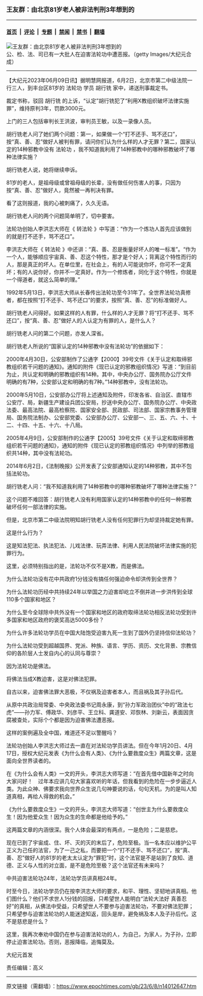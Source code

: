 ### 王友群：由北京81岁老人被非法判刑3年想到的

---

#### [首页](../../../..?n14012647) &nbsp;|&nbsp; [评论](../../../../../epoch-comment?n14012647) &nbsp;|&nbsp; [专题](../../../../../epoch-special?n14012647) &nbsp;|&nbsp; [禁闻](../../../../../epoch-news?n14012647) &nbsp;|&nbsp; [禁书](../../../../../books?n14012647) &nbsp;|&nbsp; [翻墙](https://github.com/gfw-breaker/nogfw/blob/master/README.md?n14012647)


<div><img alt="王友群：由北京81岁老人被非法判刑3年想到的" class="attachment-djy_600_400 size-djy_600_400 wp-post-image" src="https://i.epochtimes.com/assets/uploads/2023/06/id14012650-95d4b9ee87d4abf9229f27be738525d0-600x400.jpg"/>
<div class="caption">
 公、检、法、司已有一大批人在迫害法轮功中遭恶报。（getty Images/大纪元合成）
</div></div><hr/><div class="post_content" id="artbody" itemprop="articleBody">
 <!-- article content begin -->
 <p>
  【大纪元2023年06月09日讯】据明慧网报道，6月2日，北京市第二中级法院一行三人，到丰台区81岁的
  <ok href="https://www.epochtimes.com/gb/tag/%E6%B3%95%E8%BD%AE%E5%8A%9F.html">
   法轮功
  </ok>
  学员
  <ok href="https://www.epochtimes.com/gb/tag/%E8%83%A1%E8%A1%8C%E9%93%A3.html">
   胡行铣
  </ok>
  家中，递送刑事裁定书。
 </p>
 <p style="font-weight: 400;">
  裁定书称，驳回
  <ok href="https://www.epochtimes.com/gb/tag/%E8%83%A1%E8%A1%8C%E9%93%A3.html">
   胡行铣
  </ok>
  的上诉，“认定”胡行铣犯了“利用X教组织破坏法律实施罪”，维持原判3年，罚款3000元。
 </p>
 <p style="font-weight: 400;">
  上门的三人包括审判长王洪波，审判员王敏，以及一录像人员。
 </p>
 <p style="font-weight: 400;">
  胡行铣老人问了她们两个问题：第一，如果做一个“打不还手、骂不还口”，按“真、善、忍”做好人被判有罪，请问你们认为什么样的人才无罪？第二，国家认定的14种邪教中没有
  <ok href="https://www.epochtimes.com/gb/tag/%E6%B3%95%E8%BD%AE%E5%8A%9F.html">
   法轮功
  </ok>
  ，我不知道我利用了14种邪教中的哪种邪教破坏了哪种法律实施？
 </p>
 <p style="font-weight: 400;">
  胡行铣老人说，她将继续申诉。
 </p>
 <p style="font-weight: 400;">
  81岁的老人，是祖母级或曾祖母级的长辈，没有做任何伤害人的事，只因为按“真、善、忍”做好人，竟然被一再判决有罪。
 </p>
 <p style="font-weight: 400;">
  看了这则报道，我的心被刺痛了，久久无语。
 </p>
 <p style="font-weight: 400;">
  胡行铣老人问的两个问题简单明了，切中要害。
 </p>
 <p style="font-weight: 400;">
  法轮功创始人李洪志大师在《
  <ok href="https://www.epochtimes.com/gb/tag/%E8%BD%AC%E6%B3%95%E8%BD%AE.html">
   转法轮
  </ok>
  》中写道：“作为一个炼功人首先应该做到的就是打不还手，骂不还口”。
 </p>
 <p style="font-weight: 400;">
  李洪志大师在《
  <ok href="https://www.epochtimes.com/gb/tag/%E8%BD%AC%E6%B3%95%E8%BD%AE.html">
   转法轮
  </ok>
  》中还讲：“真、善、忍是衡量好坏人的唯一标准”。“作为一个人，能够顺应宇宙真、善、忍这个特性，那才是个好人；背离这个特性而行的人，那是真正的坏人。在单位里，在社会上，有的人可能说你坏，你可不一定真坏；有的人说你好，你并不一定真好。作为一个修炼者，同化于这个特性，你就是一个得道者，就这么简单的理。”
 </p>
 <p style="font-weight: 400;">
  1992年5月13日，李洪志大师从长春传出法轮功至今31年了。全世界法轮功真修者，都在按照“打不还手、骂不还口”的要求，按照“真、善、忍”的标准做好人。
 </p>
 <p style="font-weight: 400;">
  胡行铣老人问得好。如果这样的人有罪，什么样的人才无罪？将“打不还手、骂不还口”，按“真、善、忍”做好人的人认定为有罪的人，是什么人？
 </p>
 <p style="font-weight: 400;">
  胡行铣老人问的第二个问题，亦发人深省。
 </p>
 <p style="font-weight: 400;">
  胡行铣老人所说的“国家认定的14种邪教中没有法轮功”的依据如下：
 </p>
 <p style="font-weight: 400;">
  2000年4月30日，公安部制作了公通字【2000】39号文件《关于认定和取缔邪教组织若干问题的通知》。通知的附件《现已认定的邪教组织情况》写道：“到目前为止，共认定和明确的邪教组织有14种。其中，中央办公厅、国务院办公厅文件明确的有7种，公安部认定和明确的有7种。”14种邪教中，没有法轮功。
 </p>
 <p style="font-weight: 400;">
  2000年5月10日，公安部办公厅将上述通知及附件，印发各省、自治区、直辖市公安厅、局，新疆生产建设兵团公安局，抄送中央办公厅、国务院办公厅、中央政法委、最高法院、最高检察院、国家安全部、民政部、司法部、国家宗教事务管理局、国务院法制办、公安部党委、公安部办公厅、公安部一、三、五、六、十、十二、十四、十五、十六、十八局。
 </p>
 <p style="font-weight: 400;">
  2005年4月9日，公安部制作的公通字【2005】39号文件《关于认定和取缔邪教组织若干问题的通知》，通知的附件《现已认定的邪教组织情况》中列举的邪教组织共14种，其中没有法轮功。
 </p>
 <p style="font-weight: 400;">
  2014年6月2日，《法制晚报》公开发表了公安部通知认定的14种邪教，其中不包括法轮功。
 </p>
 <p style="font-weight: 400;">
  胡行铣老人问：“我不知道我利用了14种邪教中的哪种邪教破坏了哪种法律实施？”
 </p>
 <p style="font-weight: 400;">
  这个问题不难回答：胡行铣老人没有利用国家认定的14种邪教中的任何一种邪教破坏任何一部法律的实施。
 </p>
 <p style="font-weight: 400;">
  但是，北京市第二中级法院明知胡行铣老人没有任何犯罪行为却坚持裁定她有罪。
 </p>
 <p style="font-weight: 400;">
  这是什么行为？
 </p>
 <p style="font-weight: 400;">
  这是知法犯法、执法犯法、儿戏法律、玩弄法律、利用人民法院破坏法律实施的犯罪行为。
 </p>
 <p style="font-weight: 400;">
  这里，必须特别指出的是，法轮功不仅不是X教，而是佛法。
 </p>
 <p style="font-weight: 400;">
  为什么法轮功没有花中共政府1分钱没有搞任何强迫命令却洪传到全世界？
 </p>
 <p style="font-weight: 400;">
  为什么法轮功历经中共持续24年以举国之力迫害却屹立不倒并进一步洪传到全球110多个国家和地区？
 </p>
 <p style="font-weight: 400;">
  为什么至今全球除中共外没有一个国家和地区的政府取缔法轮功相反法轮功受到许多国家和地区政府的褒奖高达5000多份？
 </p>
 <p style="font-weight: 400;">
  为什么许多法轮功学员在中国大陆饱受迫害九死一生到了国外仍坚持信仰法轮功？
 </p>
 <p style="font-weight: 400;">
  为什么法轮功受到超越国界、党派、种族、语言、学历、资历、文化背景、宗教信仰的各阶层人士发自内心的认同与尊崇？
 </p>
 <p style="font-weight: 400;">
  因为法轮功是佛法。
 </p>
 <p style="font-weight: 400;">
  将佛法当成X教迫害，这是对佛法犯罪。
 </p>
 <p style="font-weight: 400;">
  自古以来，迫害佛法罪大恶极，不仅祸及迫害者本人，而且祸及其子孙后代。
 </p>
 <p style="font-weight: 400;">
  从原中共政治局常委、中央政法委书记周永康，到“孙力军政治团伙”中的“政法七虎”——孙力军、傅政华、刘彦平、王立科、龚道安、邓恢林、刘新云，表面因贪腐被查处，实际个个都是因为迫害佛法遭恶报。
 </p>
 <p style="font-weight: 400;">
  这样的案例遍及全中国，难道还不足以警醒吗？
 </p>
 <p style="font-weight: 400;">
  法轮功创始人李洪志大师过去一直在对法轮功学员讲法。但在今年1月20日、4月17日，授权大纪元发表《为什么会有人类》、《为什么要救度众生》两篇文章，这是面向全世界读者的。
 </p>
 <p style="font-weight: 400;">
  在《为什么会有人类》一文的开头，李洪志大师写道：“在首先借中国新年之时向大家问好！　过年本应讲几句大家喜欢听的年话，但我看到的危险在一步步逼近人类。为此众神、佛要求我向世界众生说几句神要说的话，句句天机，为的是叫人知道真相，再给人得救的机会。”
 </p>
 <p style="font-weight: 400;">
  《为什么要救度众生》一文的开头，李洪志大师写道：“创世主为什么要救度众生！因为他爱众生！因为众生的生命都是他给予的。”
 </p>
 <p style="font-weight: 400;">
  这两篇文章的内涵很深。我个人体会最深的有两点，一是危险；二是慈悲。
 </p>
 <p style="font-weight: 400;">
  现在已到了宇宙成、住、坏、灭的灭的末后了，危险至极。当一名本应以维护公平正义为己任的法官，为了一己之私，而要把一个“打不还手、骂不还口”，按“真、善、忍”做好人的81岁的老太太认定为“罪犯”时，这个法官是不是站到了良知、道德、正义与人性的对立面，是不是危险至极？这个法官还有未来吗？
 </p>
 <p style="font-weight: 400;">
  中共迫害法轮功24年，法轮功学员讲真相24年。
 </p>
 <p style="font-weight: 400;">
  时至今日，法轮功学员仍在按李洪志大师的要求，和平、理性、坚韧地讲真相。他们图什么？他们不求世人1分钱的回报，只希望世人能明白“法轮大法好
  <ok href="https://www.epochtimes.com/gb/tag/%E7%9C%9F%E5%96%84%E5%BF%8D.html">
   真善忍
  </ok>
  好”的真相，从佛法中受益，只希望世人不要参与迫害法轮功，不要对佛法犯罪；只希望参与迫害法轮功的人能迷途知返，回头是岸，避免祸及本人及子孙后代。这不是慈悲是什么？
 </p>
 <p style="font-weight: 400;">
  这里，我再次奉劝中国仍在参与迫害法轮功的人，为自己，为家人，为子孙，立即停止迫害法轮功。否则，恶报降临，追悔莫及。
 </p>
 <p style="font-weight: 400;">
  大纪元首发
 </p>
 <p style="font-weight: 400;">
  责任编辑：高义
 </p>
 <!-- article content end -->
 <div id="below_article_ad">
 </div>
</div>


---

原文链接（需翻墙）：https://www.epochtimes.com/gb/23/6/8/n14012647.htm